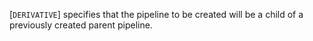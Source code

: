 [`DERIVATIVE`] specifies that the pipeline to
be created will be a child of a previously created parent pipeline.